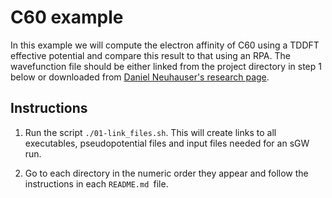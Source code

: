 # C60 example

In this example we will compute the electron affinity of C60 using a TDDFT
effective potential and compare this result to that using an RPA. The
wavefunction file should be either linked from the project directory in step 1
below or downloaded from [Daniel Neuhauser's research page](http://www.chem.ucla.edu/dept/Faculty/dxn/pdf/wf.bin.gz).

## Instructions

1. Run the script `./01-link_files.sh`. This will create links to all executables,
   pseudopotential files and input files needed for an sGW run.

2. Go to each directory in the numeric order they appear and follow the
   instructions in each `README.md `file.


